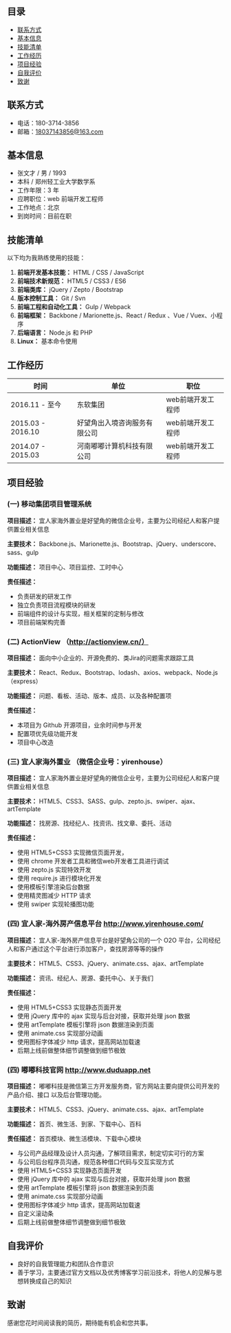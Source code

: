 ## 目录

+ [联系方式](#联系方式)
+ [基本信息](#基本信息)
+ [技能清单](#技能清单)
+ [工作经历](#工作经历)
+ [项目经验](#项目经验)
+ [自我评价](#自我评价)
+ [致谢](#致谢)

## 联系方式

+ 电话：180-3714-3856
+ 邮箱：18037143856@163.com

## 基本信息

+ 张文才 / 男 / 1993
+ 本科 / 郑州轻工业大学数学系
+ 工作年限：3 年
+ 应聘职位：web 前端开发工程师
+ 工作地点：北京
+ 到岗时间：目前在职

## 技能清单

以下均为我熟练使用的技能：

1. **前端开发基本技能：** HTML / CSS / JavaScript
1. **前端技术新规范：** HTML5 / CSS3 / ES6
1. **前端类库：** jQuery / Zepto / Bootstrap
1. **版本控制工具：** Git / Svn
1. **前端工程和自动化工具：** Gulp / Webpack
1. **前端框架：** Backbone / Marionette.js、React / Redux 、Vue / Vuex、小程序
1. **后端语言：** Node.js 和 PHP
1. **Linux：** 基本命令使用

## 工作经历

| 时间  | 单位  | 职位  |
| ------------ | ------------ | ------------ |
|  2016.11 - 至今 | 东软集团  | 	web前端开发工程师  |
|  2015.03 ­- 2016.10 | 好望角出入境咨询服务有限公司  | web前端开发工程师  |
|  2014.07 ­- 2015.03 | 河南嘟嘟计算机科技有限公司  | web前端开发工程师  |

## 项目经验

### (一)  移动集团项目管理系统

**项目描述：** 宜人家海外置业是好望角的微信企业号，主要为公司经纪人和客户提供置业相关信息

**主要技术：** Backbone.js、Marionette.js、Bootstrap、jQuery、underscore、sass、gulp

**功能描述：** 项目中心、项目监控、工时中心

**责任描述：**  
+ 负责研发的研发工作
+ 独立负责项目流程模块的研发
+ 前端组件的设计与实现，相关框架的定制与修改 
+ 项目前端架构完善 

### (二)  ActionView （http://actionview.cn/）

**项目描述：** 面向中小企业的、开源免费的、类Jira的问题需求跟踪工具

**主要技术：** React、Redux、Bootstrap、lodash、axios、webpack、Node.js（express）

**功能描述：** 问题、看板、活动、版本、成员、以及各种配置项

**责任描述：**
+ 本项目为 Github 开源项目，业余时间参与开发
+ 配置项优先级功能开发
+ 项目中心改造


### (三)  宜人家海外置业 （微信企业号：yirenhouse）

**项目描述：** 宜人家海外置业是好望角的微信企业号，主要为公司经纪人和客户提供置业相关信息

**主要技术：** HTML5、CSS3、SASS、gulp、zepto.js、swiper、ajax、artTemplate

**功能描述：** 找房源、找经纪人、找资讯、找文章、委托、活动

**责任描述：**
+ 使用 HTML5+CSS3 实现微信页面开发，
+ 使用 chrome 开发者工具和微信web开发者工具进行调试
+ 使用 zepto.js 实现特效开发
+ 使用 require.js 进行模块化开发
+ 使用模板引擎渲染后台数据
+ 使用精灵图减少 HTTP 请求
+ 使用 swiper 实现轮播图功能

### (四)  宜人家-海外房产信息平台 http://www.yirenhouse.com/

**项目描述：** 宜人家-海外房产信息平台是好望角公司的一个 O2O 平台，公司经纪人和客户通过这个平台进行添加客户，查找房源等等的操作

**主要技术：** HTML5、CSS3、jQuery、animate.css、ajax、artTemplate

**功能描述：** 资讯、经纪人、房源、委托中心、关于我们

**责任描述：** 
+ 使用 HTML5+CSS3 实现静态页面开发
+ 使用 jQuery 库中的 ajax 实现与后台对接，获取并处理 json 数据
+ 使用 artTemplate 模板引擎将 json 数据渲染到页面
+ 使用 animate.css 实现部分动画
+ 使用图标字体减少 http 请求，提高网站加载速
+ 后期上线前做整体细节调整做到细节极致

### (四)  嘟嘟科技官网 http://www.duduapp.net

**项目描述：** 嘟嘟科技是微信第三方开发服务商，官方网站主要向提供公司开发的产品介绍、接口
以及后台管理功能。

**主要技术：** HTML5、CSS3、jQuery、animate.css、ajax、artTemplate

**功能描述：** 首页、微生活、到家、下载中心、百科

**责任描述：** 首页模块、微生活模块、下载中心模块
+ 与公司产品经理及设计人员沟通，了解项目需求，制定切实可行的方案
+ 与公司后台程序员沟通，规范各种借口代码与交互实现方式
+ 使用 HTML5+CSS3 实现静态页面开发
+ 使用 jQuery 库中的 ajax 实现与后台对接，获取并处理 json 数据
+ 使用 artTemplate 模板引擎将 json 数据渲染到页面
+ 使用 animate.css 实现部分动画
+ 使用图标字体减少 http 请求，提高网站加载速
+ 自定义滚动条
+ 后期上线前做整体细节调整做到细节极致

## 自我评价

+ 良好的自我管理能力和团队合作意识
+ 善于学习，主要通过官方文档以及优秀博客学习前沿技术，将他人的见解与思想转换成自己的知识

## 致谢

感谢您花时间阅读我的简历，期待能有机会和您共事。
